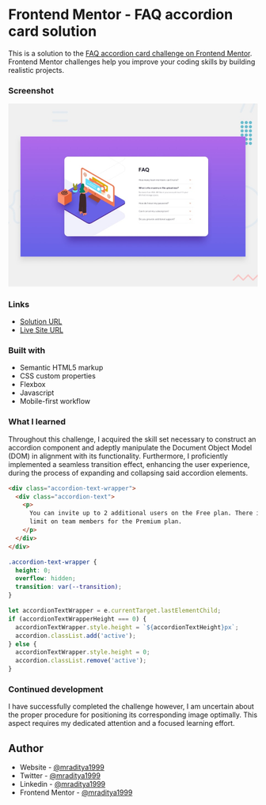 # Frontend Mentor - FAQ accordion card solution

This is a solution to the [FAQ accordion card challenge on Frontend Mentor](https://www.frontendmentor.io/challenges/faq-accordion-card-XlyjD0Oam). Frontend Mentor challenges help you improve your coding skills by building realistic projects.

### Screenshot

[![Design preview for the FAQ accordion card coding challenge](./design/desktop-preview.jpg)](https://fm-23-faq-accordion.netlify.app)

### Links

- [Solution URL](https://www.frontendmentor.io/solutions/faq-accordion-RX4y8go4-H)
- [Live Site URL](https://fm-23-faq-accordion.netlify.app)

### Built with

- Semantic HTML5 markup
- CSS custom properties
- Flexbox
- Javascript
- Mobile-first workflow

### What I learned

Throughout this challenge, I acquired the skill set necessary to construct an accordion component and adeptly manipulate the Document Object Model (DOM) in alignment with its functionality. Furthermore, I proficiently implemented a seamless transition effect, enhancing the user experience, during the process of expanding and collapsing said accordion elements.

```html
<div class="accordion-text-wrapper">
  <div class="accordion-text">
    <p>
      You can invite up to 2 additional users on the Free plan. There is no
      limit on team members for the Premium plan.
    </p>
  </div>
</div>
```

```css
.accordion-text-wrapper {
  height: 0;
  overflow: hidden;
  transition: var(--transition);
}
```

```js
let accordionTextWrapper = e.currentTarget.lastElementChild;
if (accordionTextWrapperHeight === 0) {
  accordionTextWrapper.style.height = `${accordionTextHeight}px`;
  accordion.classList.add('active');
} else {
  accordionTextWrapper.style.height = 0;
  accordion.classList.remove('active');
}
```

### Continued development

I have successfully completed the challenge however, I am uncertain about the proper procedure for positioning its corresponding image optimally. This aspect requires my dedicated attention and a focused learning effort.

## Author

- Website - [@mraditya1999](https://www.adityayadav.live)
- Twitter - [@mraditya1999](https://twitter.com/mraditya1999)
- Linkedin - [@mraditya1999](https://www.linkedin.com/in/mraditya1999/)
- Frontend Mentor - [@mraditya1999](https://www.frontendmentor.io/profile/Aditya-oss-creator)
